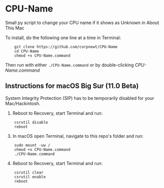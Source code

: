 # CPU-Name
Small py script to change your CPU name if it shows as Unknown in About This Mac

To install, do the following one line at a time in Terminal:
```
    git clone https://github.com/corpnewt/CPU-Name
    cd CPU-Name
    chmod +x CPU-Name.command
```
Then run with either `./CPU-Name.command` or by double-clicking *CPU-Name.command*

## Instructions for macOS Big Sur (11.0 Beta)
System Integrity Protection (SIP) has to be temporarily disabled for your Mac/Hackintosh.

1. Reboot to Recovery, start Terminal and run:
```
    csrutil disable
    reboot
```
3. In macOS open Terminal, navigate to this repo's folder and run:
```
    sudo mount -uw /
    chmod +x CPU-Name.command
    ./CPU-Name.command
```
4. Reboot to Recovery, start Terminal and run:
```
    csrutil clear
    csrutil enable
    reboot
```

